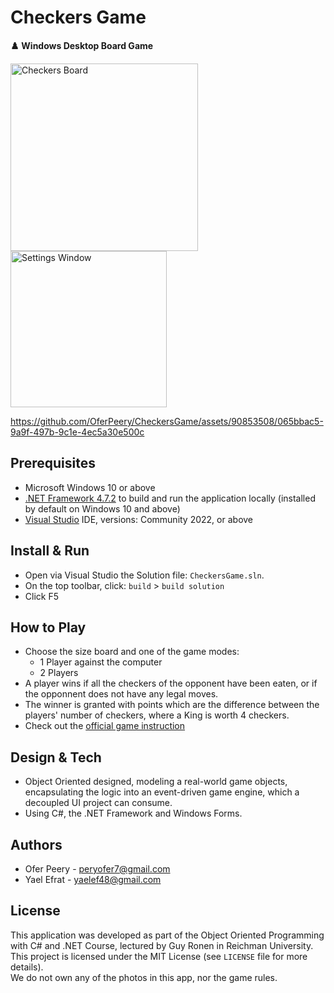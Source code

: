 # Checkers Game

**♟️ Windows Desktop Board Game** 

<img width="300" alt="Checkers Board" src="https://github.com/OferPeery/CheckersGame/assets/90853508/ae918ce5-0498-4d38-ae97-ef0e86baaafc">
<img width="250" alt="Settings Window" src="https://github.com/OferPeery/CheckersGame/assets/90853508/6dfc478b-7f7c-487e-98b8-fda9781de162">  


https://github.com/OferPeery/CheckersGame/assets/90853508/065bbac5-9a9f-497b-9c1e-4ec5a30e500c

## Prerequisites
- Microsoft Windows 10 or above
- [.NET Framework 4.7.2](https://dotnet.microsoft.com/en-us/download/dotnet-framework/net472) to build and run the application locally (installed by default on Windows 10 and above)
- [Visual Studio](https://visualstudio.microsoft.com/vs/) IDE, versions: Community 2022, or above

## Install & Run

- Open via Visual Studio the Solution file: `CheckersGame.sln`.
- On the top toolbar, click: `build` > `build solution`
- Click F5

## How to Play
- Choose the size board and one of the game modes:
    - 1 Player against the computer
    - 2 Players
- A player wins if all the checkers of the opponent have been eaten, or if the opponnent does not have any legal moves.
- The winner is granted with points which are the difference between the players' number of checkers, where a King is worth 4 checkers.
- Check out the [official game instruction](https://docs.google.com/document/d/13gC1NHoNyjfVQDZ5n0ETDZBm3hUAs9gXqNTmpc8H_5o/edit)

## Design & Tech
- Object Oriented designed, modeling a real-world game objects, encapsulating the logic into an event-driven game engine, which a decoupled UI project can consume.
- Using C#, the .NET Framework and Windows Forms.

## Authors

- Ofer Peery - peryofer7@gmail.com
- Yael Efrat - yaelef48@gmail.com

## License

This application was developed as part of the Object Oriented Programming with C# and .NET Course, lectured by Guy Ronen in Reichman University.  
This project is licensed under the MIT License (see `LICENSE` file for more details).  
We do not own any of the photos in this app, nor the game rules.
